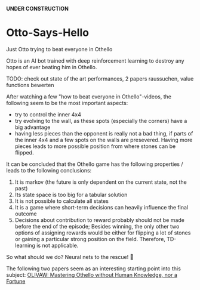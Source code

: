 **UNDER CONSTRUCTION**

# Otto-Says-Hello

Just Otto trying to beat everyone in Othello


Otto is an AI bot trained with deep reinforcement learning to destroy any hopes of ever beating him in Othello. 


TODO: check out state of the art performances, 2 papers raussuchen, value functions bewerten


After watching a few "how to beat everyone in Othello"-videos, the following seem to be the most important aspects:


* try to control the inner 4x4
* try evolving to the wall, as these spots (especially the corners) have a big advantage
* having less pieces than the opponent is really not a bad thing, if parts of the inner 4x4 and a few spots on the walls are presevered. Having more pieces leads to more possible position from where stones can be flipped.


It can be concluded that the Othello game has the following properties / leads to the following conclusions:
1. It is markov (the future is only dependent on the current state, not the past)
2. Its state space is too big for a tabular solution
3. It is not possible to calculate all states
4. It is a game where short-term decisions can heavily influence the final outcome
5. Decisions about contribution to reward probably should not be made before the end of the episode; Besides winning, the only other two options of assigning rewards would be either for flipping a lot of stones or gaining a particular strong position on the field. Therefore, TD-learning is not applicable.

So what should we do? Neural nets to the rescue! :rocket:

The following two papers seem as an interesting starting point into this subject:
[OLIVAW: Mastering Othello without Human Knowledge, nor a Fortune](https://arxiv.org/abs/2103.17228)

